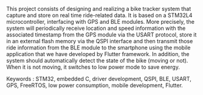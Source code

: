 This project consists of designing and realizing a bike tracker system that capture and store on
real time ride-related data. It is based on a STM32L4 microcontroller, interfacing with GPS and
BLE modules. More precisely, the system will periodically receive location and speed information
with the associated timestamp from the GPS module via the USART protocol, store it in an
external flash memory via the QSPI interface and then transmit those ride information from the
BLE module to the smartphone using the mobile application that we have developed by Flutter
framework. In addition, the system should automatically detect the state of the bike (moving or
not). When it is not moving, it switches to low power mode to save energy.

Keywords : STM32, embedded C, driver development, QSPI, BLE, USART, GPS,
FreeRTOS, low power consumption, mobile development, Flutter.
